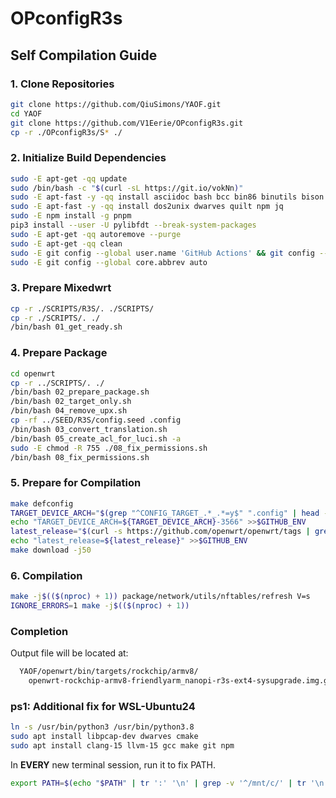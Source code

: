 # OPconfigR3s

## Self Compilation Guide

### 1. Clone Repositories
```bash
git clone https://github.com/QiuSimons/YAOF.git
cd YAOF
git clone https://github.com/V1Eerie/OPconfigR3s.git
cp -r ./OPconfigR3s/S* ./
```

### 2. Initialize Build Dependencies
```bash
sudo -E apt-get -qq update
sudo /bin/bash -c "$(curl -sL https://git.io/vokNn)"
sudo -E apt-fast -y -qq install asciidoc bash bcc bin86 binutils bison bzip2 clang-15 llvm-15 clang llvm file flex g++ g++-multilib gawk gcc gcc-multilib gettext git gzip help2man intltool libboost-dev libelf-dev libncurses-dev libncurses5-dev libssl-dev libthread-queue-any-perl libusb-dev libxml-parser-perl make patch perl-modules python3-dev python3-pip python3-pyelftools python3-setuptools rsync sharutils swig time unzip util-linux wget xsltproc zlib1g-dev zip zstd
sudo -E apt-fast -y -qq install dos2unix dwarves quilt npm jq
sudo -E npm install -g pnpm
pip3 install --user -U pylibfdt --break-system-packages
sudo -E apt-get -qq autoremove --purge
sudo -E apt-get -qq clean
sudo -E git config --global user.name 'GitHub Actions' && git config --global user.email 'noreply@github.com'
sudo -E git config --global core.abbrev auto
```

### 3. Prepare Mixedwrt
```bash
cp -r ./SCRIPTS/R3S/. ./SCRIPTS/
cp -r ./SCRIPTS/. ./
/bin/bash 01_get_ready.sh
```

### 4. Prepare Package
```bash
cd openwrt
cp -r ../SCRIPTS/. ./
/bin/bash 02_prepare_package.sh
/bin/bash 02_target_only.sh
/bin/bash 04_remove_upx.sh
cp -rf ../SEED/R3S/config.seed .config
/bin/bash 03_convert_translation.sh
/bin/bash 05_create_acl_for_luci.sh -a
sudo -E chmod -R 755 ./08_fix_permissions.sh
/bin/bash 08_fix_permissions.sh
```

### 5. Prepare for Compilation
```bash
make defconfig
TARGET_DEVICE_ARCH="$(grep "^CONFIG_TARGET_.*_.*=y$" ".config" | head -n 1 | sed 's/^CONFIG_TARGET_//g' | awk -F '_' '{print $1}')"
echo "TARGET_DEVICE_ARCH=${TARGET_DEVICE_ARCH}-3566" >>$GITHUB_ENV
latest_release="$(curl -s https://github.com/openwrt/openwrt/tags | grep -Eo "v[0-9\.]+\-*r*c*[0-9]*.tar.gz" | sed -n '/[2-9][4-9]/p' | sed -n 1p | sed 's/.tar.gz//g' | sed 's/v//g')"
echo "latest_release=${latest_release}" >>$GITHUB_ENV
make download -j50
```

### 6. Compilation
```bash
make -j$(($(nproc) + 1)) package/network/utils/nftables/refresh V=s
IGNORE_ERRORS=1 make -j$(($(nproc) + 1))
```

### Completion
Output file will be located at:
```bash
  YAOF/openwrt/bin/targets/rockchip/armv8/
    openwrt-rockchip-armv8-friendlyarm_nanopi-r3s-ext4-sysupgrade.img.gz
```

### ps1: Additional fix for WSL-Ubuntu24
```bash
ln -s /usr/bin/python3 /usr/bin/python3.8
sudo apt install libpcap-dev dwarves cmake
sudo apt install clang-15 llvm-15 gcc make git npm
```
In **EVERY** new terminal session, run it to fix PATH.
```bash
export PATH=$(echo "$PATH" | tr ':' '\n' | grep -v '^/mnt/c/' | tr '\n' ':' | sed 's/:$//')
```
